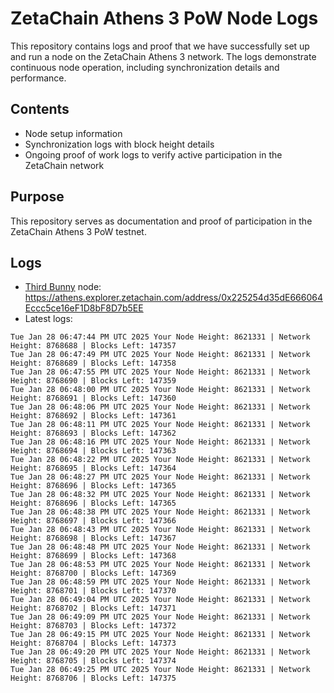 # ZetaChain Athens 3 PoW Node Logs
This repository contains logs and proof that we have successfully set up and run a node on the ZetaChain Athens 3 network. The logs demonstrate continuous node operation, including synchronization details and performance.

## Contents
- Node setup information
- Synchronization logs with block height details
- Ongoing proof of work logs to verify active participation in the ZetaChain network

## Purpose
This repository serves as documentation and proof of participation in the ZetaChain Athens 3 PoW testnet.

## Logs

- [Third Bunny](https://thirdbunny.xyz/) node: https://athens.explorer.zetachain.com/address/0x225254d35dE666064Eccc5ce16eF1D8bF8D7b5EE
- Latest logs:
```
Tue Jan 28 06:47:44 PM UTC 2025 Your Node Height: 8621331 | Network Height: 8768688 | Blocks Left: 147357
Tue Jan 28 06:47:49 PM UTC 2025 Your Node Height: 8621331 | Network Height: 8768689 | Blocks Left: 147358
Tue Jan 28 06:47:55 PM UTC 2025 Your Node Height: 8621331 | Network Height: 8768690 | Blocks Left: 147359
Tue Jan 28 06:48:00 PM UTC 2025 Your Node Height: 8621331 | Network Height: 8768691 | Blocks Left: 147360
Tue Jan 28 06:48:06 PM UTC 2025 Your Node Height: 8621331 | Network Height: 8768692 | Blocks Left: 147361
Tue Jan 28 06:48:11 PM UTC 2025 Your Node Height: 8621331 | Network Height: 8768693 | Blocks Left: 147362
Tue Jan 28 06:48:16 PM UTC 2025 Your Node Height: 8621331 | Network Height: 8768694 | Blocks Left: 147363
Tue Jan 28 06:48:22 PM UTC 2025 Your Node Height: 8621331 | Network Height: 8768695 | Blocks Left: 147364
Tue Jan 28 06:48:27 PM UTC 2025 Your Node Height: 8621331 | Network Height: 8768696 | Blocks Left: 147365
Tue Jan 28 06:48:32 PM UTC 2025 Your Node Height: 8621331 | Network Height: 8768696 | Blocks Left: 147365
Tue Jan 28 06:48:38 PM UTC 2025 Your Node Height: 8621331 | Network Height: 8768697 | Blocks Left: 147366
Tue Jan 28 06:48:43 PM UTC 2025 Your Node Height: 8621331 | Network Height: 8768698 | Blocks Left: 147367
Tue Jan 28 06:48:48 PM UTC 2025 Your Node Height: 8621331 | Network Height: 8768699 | Blocks Left: 147368
Tue Jan 28 06:48:53 PM UTC 2025 Your Node Height: 8621331 | Network Height: 8768700 | Blocks Left: 147369
Tue Jan 28 06:48:59 PM UTC 2025 Your Node Height: 8621331 | Network Height: 8768701 | Blocks Left: 147370
Tue Jan 28 06:49:04 PM UTC 2025 Your Node Height: 8621331 | Network Height: 8768702 | Blocks Left: 147371
Tue Jan 28 06:49:09 PM UTC 2025 Your Node Height: 8621331 | Network Height: 8768703 | Blocks Left: 147372
Tue Jan 28 06:49:15 PM UTC 2025 Your Node Height: 8621331 | Network Height: 8768704 | Blocks Left: 147373
Tue Jan 28 06:49:20 PM UTC 2025 Your Node Height: 8621331 | Network Height: 8768705 | Blocks Left: 147374
Tue Jan 28 06:49:25 PM UTC 2025 Your Node Height: 8621331 | Network Height: 8768706 | Blocks Left: 147375
```
